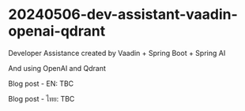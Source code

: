 # 20240506-dev-assistant-vaadin-openai-qdrant

Developer Assistance created by Vaadin + Spring Boot + Spring AI

And using OpenAI and Qdrant

Blog post - EN: TBC

Blog post - ไทย: TBC
